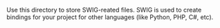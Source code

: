 Use this directory to store SWIG-reated files. SWIG is used to create bindings for your project
for other languages (like Python, PHP, C#, etc).

